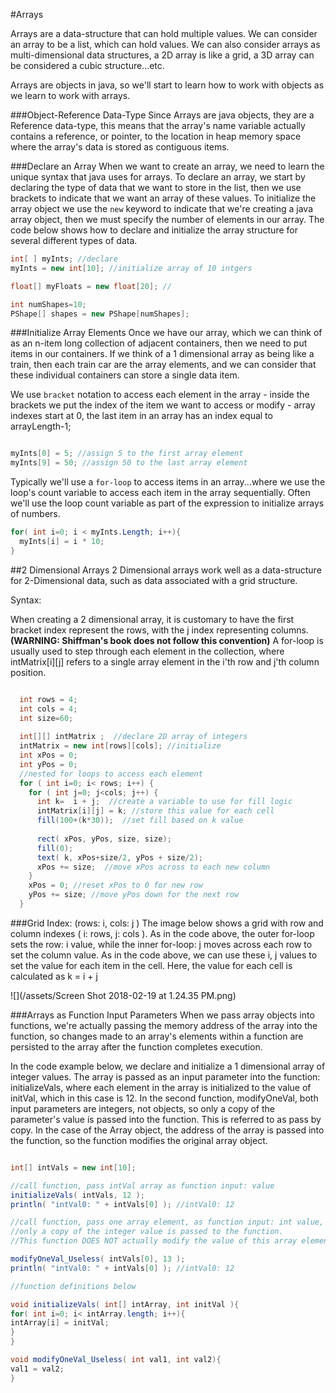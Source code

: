 #Arrays

Arrays are a data-structure that can hold multiple values.   We can consider an array to be a list, which can hold values.  We can also consider arrays as multi-dimensional data structures, a 2D array is like a grid, a 3D array can be considered a cubic structure...etc.  

Arrays are objects in java, so we'll start to learn how to work with objects as we learn to work with arrays.

###Object-Reference Data-Type
Since Arrays are java objects, they are a Reference data-type, this means that the array's name variable actually contains a reference, or pointer, to the location in heap memory space where the array's data is stored as contiguous items.  

###Declare an Array
When we want to create an array, we need to learn the unique syntax that java uses for arrays.  To declare an array, we start by declaring the type of data that we want to store in the list, then we use brackets to indicate that we want an array of these values. To initialize the array object we use the ``new`` keyword to indicate that we're creating a java array object, then we must specify the number of elements in our array.  The code below shows how to declare and initialize the array structure for several different types of data.


```java
int[ ] myInts; //declare
myInts = new int[10]; //initialize array of 10 intgers

float[] myFloats = new float[20]; //

int numShapes=10;
PShape[] shapes = new PShape[numShapes]; 


```
###Initialize Array Elements
Once we have our array, which we can think of as an n-item long collection of adjacent containers, then we need to put items in our containers.  If we think of a 1 dimensional array as being like a train, then each train car are the array elements, and we can consider that these individual containers can store a single data item. 

We use `bracket` notation to access each element in the array - inside the brackets we put the index of the item we want to access or modify - array indexes start at 0, the last item in an array has an index equal to arrayLength-1;

  ```java

myInts[0] = 5; //assign 5 to the first array element
myInts[9] = 50; //assign 50 to the last array element
```

Typically we'll use a `for-loop` to access items in an array...where we use the loop's count variable to access each item in the array sequentially. Often we'll use the loop count variable as part of the expression to initialize arrays of numbers.  


```java
for( int i=0; i < myInts.Length; i++){
  myInts[i] = i * 10;  
}
```
##2 Dimensional Arrays
2 Dimensional arrays work well as a data-structure for 2-Dimensional data, such as data associated with a grid structure.

Syntax:

When creating a 2 dimensional array, it is customary to have the first bracket index represent the rows, with the j index representing columns.  **(WARNING: Shiffman's book does not follow this convention)** A for-loop is usually used to step through each element in the collection, where intMatrix[i][j]  refers to a single array element in the i'th row and j'th column position.

```java

  int rows = 4;
  int cols = 4;
  int size=60;
  
  int[][] intMatrix ;  //declare 2D array of integers
  intMatrix = new int[rows][cols]; //initialize 
  int xPos = 0;
  int yPos = 0;
  //nested for loops to access each element
  for ( int i=0; i< rows; i++) {
    for ( int j=0; j<cols; j++) {
      int k=  i + j;  //create a variable to use for fill logic
      intMatrix[i][j] = k; //store this value for each cell
      fill(100+(k*30));  //set fill based on k value
      
      rect( xPos, yPos, size, size);
      fill(0);
      text( k, xPos+size/2, yPos + size/2);
      xPos += size;  //move xPos across to each new column
    }
    xPos = 0; //reset xPos to 0 for new row
    yPos += size; //move yPos down for the next row
  }
```
###Grid Index: (rows: i, cols: j )
The image below shows a grid with row and column indexes
( i: rows, j: cols ).  As in the code above, the outer for-loop sets the row: i value, while the inner for-loop: j moves across each row to set the column value.  As in the code above, we can use these i, j values to set the value for each item in the cell.  Here, the value for each cell is calculated as k = i + j

![](/assets/Screen Shot 2018-02-19 at 1.24.35 PM.png)

###Arrays as Function Input Parameters
When we pass array objects into functions, we're actually passing the memory address of the array into the function, so changes made to an array's elements within a function are persisted to the array after the function completes execution.

In the code example below, we declare and initialize a 1 dimensional array of integer values. The array is passed as an input parameter into the function: initializeVals, where each element in the array is initialized to the value of initVal, which in this case is 12. In the second function, modifyOneVal, both input parameters are integers, not objects, so only a copy of the parameter's value is passed into the function. This is referred to as pass by copy. In the case of the Array object, the address of the array is passed into the function, so the function modifies the original array object. 

```java

int[] intVals = new int[10];

//call function, pass intVal array as function input: value
initializeVals( intVals, 12 );
println( "intVal0: " + intVals[0] ); //intVal0: 12

//call function, pass one array element, as function input: int value, the array element value is not modified, 
//only a copy of the integer value is passed to the function.  
//This function DOES NOT actually modify the value of this array element.

modifyOneVal_Useless( intVals[0], 13 );
println( "intVal0: " + intVals[0] ); //intVal0: 12

//function definitions below

void initializeVals( int[] intArray, int initVal ){
for( int i=0; i< intArray.length; i++){
intArray[i] = initVal;
}
}

void modifyOneVal_Useless( int val1, int val2){
val1 = val2;
}


```

